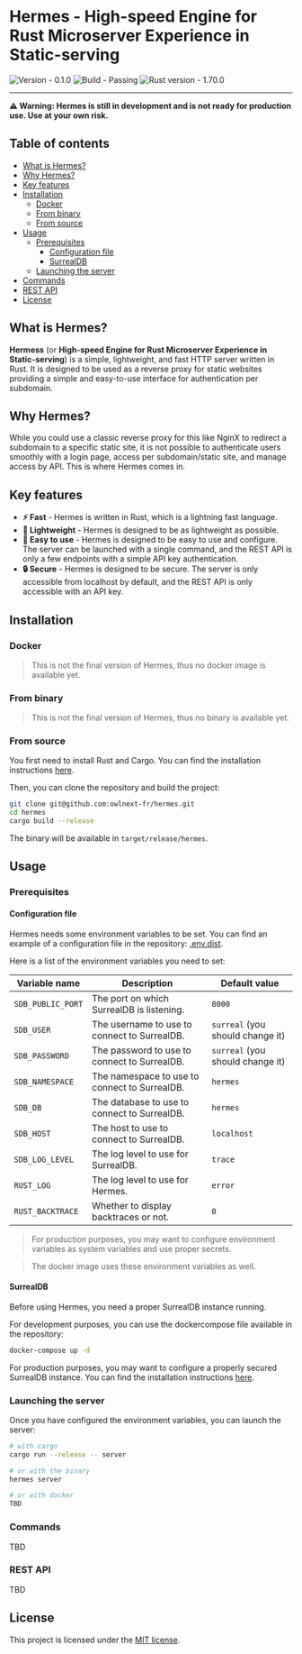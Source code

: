 # Hermes - High-speed Engine for Rust Microserver Experience in Static-serving

![Version - 0.1.0](https://img.shields.io/static/v1?label=Version&message=0.1.0&color=blue&style=for-the-badge)
![Build - Passing](https://img.shields.io/static/v1?label=Build&message=Passing&color=brightgreen&style=for-the-badge)
![Rust version - 1.70.0](https://img.shields.io/static/v1?label=Rust+version&message=1.70.0&color=orange&style=for-the-badge)

---

**⚠️ Warning: Hermes is still in development and is not ready for production use. Use at your own risk.**

## Table of contents
- [What is Hermes?](#what-is-hermes)
- [Why Hermes?](#why-hermes)
- [Key features](#key-features)
- [Installation](#installation)
  - [Docker](#docker)
  - [From binary](#from-binary)
  - [From source](#from-source)
- [Usage](#usage)
    - [Prerequisites](#prerequisites)
        - [Configuration file](#configuration-file)
        - [SurrealDB](#surrealdb)
    - [Launching the server](#launching-the-server)
- [Commands](#commands)
- [REST API](#rest-api)
- [License](#license)

## What is Hermes?
**Hermess** (or **High-speed Engine for Rust Microserver Experience in Static-serving**) is a simple, lightweight, and fast HTTP server written in Rust. It is designed to be used as a reverse proxy for static websites providing a simple and easy-to-use interface for authentication per subdomain.

## Why Hermes?
While you could use a classic reverse proxy for this like NginX to redirect a subdomain to a specific static site, it is not possible to authenticate users smoothly with a login page, access per subdomain/static site, and manage access by API. This is where Hermes comes in.

## Key features
- **⚡ Fast** - Hermes is written in Rust, which is a lightning fast language.
- **🚀 Lightweight** - Hermes is designed to be as lightweight as possible.
- **📘 Easy to use** - Hermes is designed to be easy to use and configure. The server can be launched with a single command, and the REST API is only a few endpoints with a simple API key authentication.
- **🔒 Secure** - Hermes is designed to be secure. The server is only accessible from localhost by default, and the REST API is only accessible with an API key.

## Installation

### Docker

> This is not the final version of Hermes, thus no docker image is available yet.

### From binary

> This is not the final version of Hermes, thus no binary is available yet.

### From source

You first need to install Rust and Cargo. You can find the installation instructions [here](https://www.rust-lang.org/tools/install).

Then, you can clone the repository and build the project:

```bash
git clone git@github.com:owlnext-fr/hermes.git
cd hermes
cargo build --release
```

The binary will be available in `target/release/hermes`.

## Usage

### Prerequisites

#### Configuration file
Hermes needs some environment variables to be set. You can find an example of a configuration file in the repository: [.env.dist](.env.dist).

Here is a list of the environment variables you need to set:

| Variable name | Description | Default value |
| --- | --- | --- |
| `SDB_PUBLIC_PORT` | The port on which SurrealDB is listening. | `8000` |
| `SDB_USER` | The username to use to connect to SurrealDB. | `surreal` (you should change it) |
| `SDB_PASSWORD` | The password to use to connect to SurrealDB. | `surreal` (you should change it) |
| `SDB_NAMESPACE` | The namespace to use to connect to SurrealDB. | `hermes` |
| `SDB_DB` | The database to use to connect to SurrealDB. | `hermes` |
| `SDB_HOST` | The host to use to connect to SurrealDB. | `localhost` |
| `SDB_LOG_LEVEL` | The log level to use for SurrealDB. | `trace` |
| `RUST_LOG` | The log level to use for Hermes. | `error` |
| `RUST_BACKTRACE` | Whether to display backtraces or not. | `0` |

> For production purposes, you may want to configure environment variables as system variables and use proper secrets.

> The docker image uses these environment variables as well.

#### SurrealDB
Before using Hermes, you need a proper SurrealDB instance running.

For development purposes, you can use the dockercompose file available in the repository:

```bash
docker-compose up -d
```

For production purposes, you may want to configure a properly secured SurrealDB instance. You can find the installation instructions [here](https://surrealdb.com/install).

### Launching the server

Once you have configured the environment variables, you can launch the server:

```bash
# with cargo
cargo run --release -- server

# or with the binary
hermes server

# or with docker
TBD
```

### Commands

TBD

### REST API

TBD

## License
This project is licensed under the [MIT license](LICENSE).